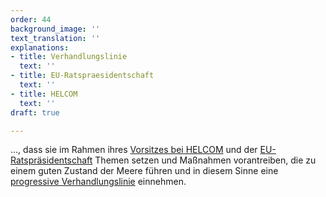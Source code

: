 ```yaml
---
order: 44
background_image: ''
text_translation: ''
explanations:
- title: Verhandlungslinie
  text: ''
- title: EU-Ratspraesidentschaft
  text: ''
- title: HELCOM
  text: ''
draft: true

---
```

…, dass sie im Rahmen ihres [Vorsitzes bei HELCOM](# "HELCOM") und der [EU-Ratspräsident­schaft](# "EU-Ratspraesidentschaft") Themen setzen und Maßnahmen vorantreiben, die zu einem guten Zustand der Meere führen und in diesem Sinne eine [progressive Verhandlungslinie](# "Verhandlungslinie") einnehmen.